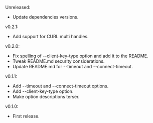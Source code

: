 Unreleased:
  * Update dependencies versions.

v0.2.1:
  * Add support for CURL multi handles.

v0.2.0:
  * Fix spelling of --client-key-type option and add it to the README.
  * Tweak README.md security considerations.
  * Update README.md for --timeout and --connect-timeout.

v0.1.1:
  * Add --timeout and --connect-timeout options.
  * Add --client-key-type option.
  * Make option descriptions terser.

v0.1.0:
  * First release.
